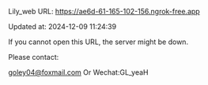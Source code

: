 Lily_web URL: https://ae6d-61-165-102-156.ngrok-free.app

Updated at: 2024-12-09 11:24:39

If you cannot open this URL, the server might be down.

Please contact: 

goley04@foxmail.com Or Wechat:GL_yeaH